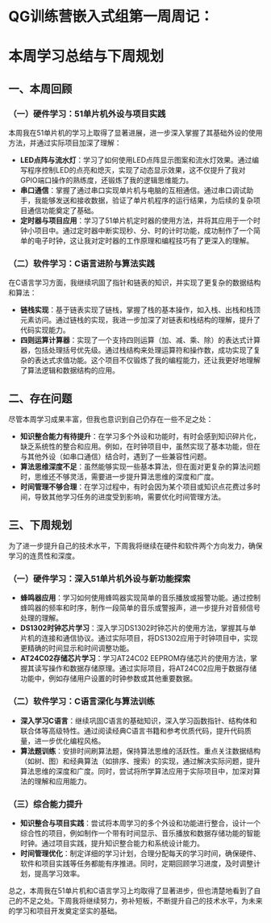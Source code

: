 # QG训练营嵌入式组第一周周记：

# 本周学习总结与下周规划

## 一、本周回顾

### （一）硬件学习：51单片机外设与项目实践
本周我在51单片机的学习上取得了显著进展，进一步深入掌握了其基础外设的使用方法，并通过实际项目加深了理解：
- **LED点阵与流水灯**：学习了如何使用LED点阵显示图案和流水灯效果。通过编写程序控制LED的点亮和熄灭，实现了动态显示效果，这不仅提升了我对GPIO端口操作的熟练度，还锻炼了我的逻辑思维能力。
- **串口通信**：掌握了通过串口实现单片机与电脑的互相通信。通过串口调试助手，我能够发送和接收数据，验证了单片机程序的运行结果，为后续的复杂项目通信功能奠定了基础。
- **定时器与项目应用**：学习了51单片机定时器的使用方法，并将其应用于一个时钟小项目中。通过定时器中断实现秒、分、时的计时功能，成功制作了一个简单的电子时钟，这让我对定时器的工作原理和编程技巧有了更深入的理解。

### （二）软件学习：C语言进阶与算法实践
在C语言学习方面，我继续巩固了指针和链表的知识，并实现了更复杂的数据结构和算法：
- **链栈实现**：基于链表实现了链栈，掌握了栈的基本操作，如入栈、出栈和栈顶元素访问。通过链栈的实现，我进一步加深了对链表和栈结构的理解，提升了代码实现能力。
- **四则运算计算器**：实现了一个支持四则运算（加、减、乘、除）的表达式计算器，包括处理括号优先级。通过栈结构来处理运算符和操作数，成功实现了复杂的表达式求值功能。这个项目不仅锻炼了我的编程能力，还让我更好地理解了算法逻辑和数据结构的应用。

## 二、存在问题
尽管本周学习成果丰富，但我也意识到自己仍存在一些不足之处：
- **知识整合能力有待提升**：在学习多个外设和功能时，有时会感到知识碎片化，缺乏系统性的整合和应用。例如，在时钟项目中，虽然实现了基本功能，但在与其他外设（如串口通信）结合时，遇到了一些兼容性问题。
- **算法思维深度不足**：虽然能够实现一些基本算法，但在面对更复杂的算法问题时，思维还不够灵活，需要进一步提升算法思维的深度和广度。
- **时间管理不够合理**：在学习过程中，有时会因为某个项目或知识点花费过多时间，导致其他学习任务的进度受到影响，需要优化时间管理方法。

## 三、下周规划
为了进一步提升自己的技术水平，下周我将继续在硬件和软件两个方向发力，确保学习的连贯性和深度。

### （一）硬件学习：深入51单片机外设与新功能探索
- **蜂鸣器应用**：学习如何使用蜂鸣器实现简单的音乐播放或报警功能。通过控制蜂鸣器的频率和时序，制作一段简单的音乐或警报声，进一步提升对音频信号处理的理解。
- **DS1302时钟芯片学习**：深入学习DS1302时钟芯片的使用方法，掌握其与单片机的连接和通信协议。通过实际项目，将DS1302应用于时钟项目中，实现更精确的时间显示和时间调整功能。
- **AT24C02存储芯片学习**：学习AT24C02 EEPROM存储芯片的使用方法，掌握其读写操作和数据存储原理。通过实际项目，将AT24C02应用于数据存储功能中，例如存储用户设置的时钟参数或其他重要数据。

### （二）软件学习：C语言深化与算法训练
- **深入学习C语言**：继续巩固C语言的基础知识，深入学习函数指针、结构体和联合体等高级特性。通过阅读经典C语言书籍和参考优质代码，提升代码质量，进一步优化编程风格。
- **算法题训练**：安排时间刷算法题，保持算法思维的活跃性。重点关注数据结构（如树、图）和经典算法（如排序、搜索）的实现，通过解决实际问题，提升算法思维的深度和广度。同时，尝试将所学算法应用于实际项目中，加深对算法的理解和应用能力。

### （三）综合能力提升
- **知识整合与项目实践**：尝试将本周学习的多个外设和功能进行整合，设计一个综合性的项目，例如制作一个带有时间显示、音乐播放和数据存储功能的智能时钟。通过项目实践，提升知识整合能力和系统设计能力。
- **时间管理优化**：制定详细的学习计划，合理分配每天的学习时间，确保硬件、软件和项目实践等任务都能有序推进。同时，定期回顾学习进度，及时调整计划，提高学习效率。

总之，本周我在51单片机和C语言学习上均取得了显著进步，但也清楚地看到了自己的不足之处。下周我将继续努力，弥补短板，不断提升自己的技术水平，为未来的学习和项目开发奠定坚实的基础。